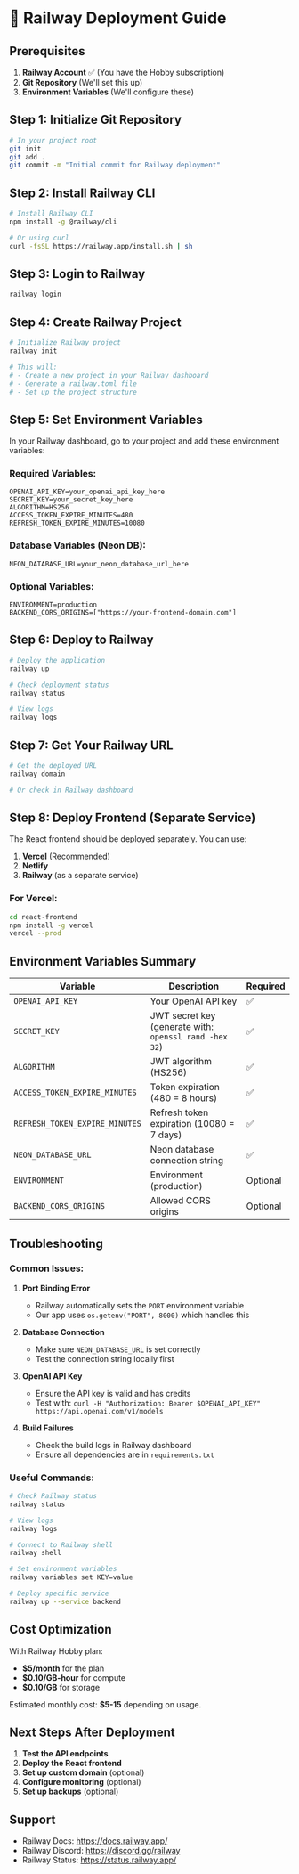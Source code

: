 # 🚀 Railway Deployment Guide

## Prerequisites

1. **Railway Account** ✅ (You have the Hobby subscription)
2. **Git Repository** (We'll set this up)
3. **Environment Variables** (We'll configure these)

## Step 1: Initialize Git Repository

```bash
# In your project root
git init
git add .
git commit -m "Initial commit for Railway deployment"
```

## Step 2: Install Railway CLI

```bash
# Install Railway CLI
npm install -g @railway/cli

# Or using curl
curl -fsSL https://railway.app/install.sh | sh
```

## Step 3: Login to Railway

```bash
railway login
```

## Step 4: Create Railway Project

```bash
# Initialize Railway project
railway init

# This will:
# - Create a new project in your Railway dashboard
# - Generate a railway.toml file
# - Set up the project structure
```

## Step 5: Set Environment Variables

In your Railway dashboard, go to your project and add these environment variables:

### Required Variables:
```
OPENAI_API_KEY=your_openai_api_key_here
SECRET_KEY=your_secret_key_here
ALGORITHM=HS256
ACCESS_TOKEN_EXPIRE_MINUTES=480
REFRESH_TOKEN_EXPIRE_MINUTES=10080
```

### Database Variables (Neon DB):
```
NEON_DATABASE_URL=your_neon_database_url_here
```

### Optional Variables:
```
ENVIRONMENT=production
BACKEND_CORS_ORIGINS=["https://your-frontend-domain.com"]
```

## Step 6: Deploy to Railway

```bash
# Deploy the application
railway up

# Check deployment status
railway status

# View logs
railway logs
```

## Step 7: Get Your Railway URL

```bash
# Get the deployed URL
railway domain

# Or check in Railway dashboard
```

## Step 8: Deploy Frontend (Separate Service)

The React frontend should be deployed separately. You can use:

1. **Vercel** (Recommended)
2. **Netlify**
3. **Railway** (as a separate service)

### For Vercel:
```bash
cd react-frontend
npm install -g vercel
vercel --prod
```

## Environment Variables Summary

| Variable | Description | Required |
|----------|-------------|----------|
| `OPENAI_API_KEY` | Your OpenAI API key | ✅ |
| `SECRET_KEY` | JWT secret key (generate with: `openssl rand -hex 32`) | ✅ |
| `ALGORITHM` | JWT algorithm (HS256) | ✅ |
| `ACCESS_TOKEN_EXPIRE_MINUTES` | Token expiration (480 = 8 hours) | ✅ |
| `REFRESH_TOKEN_EXPIRE_MINUTES` | Refresh token expiration (10080 = 7 days) | ✅ |
| `NEON_DATABASE_URL` | Neon database connection string | ✅ |
| `ENVIRONMENT` | Environment (production) | Optional |
| `BACKEND_CORS_ORIGINS` | Allowed CORS origins | Optional |

## Troubleshooting

### Common Issues:

1. **Port Binding Error**
   - Railway automatically sets the `PORT` environment variable
   - Our app uses `os.getenv("PORT", 8000)` which handles this

2. **Database Connection**
   - Make sure `NEON_DATABASE_URL` is set correctly
   - Test the connection string locally first

3. **OpenAI API Key**
   - Ensure the API key is valid and has credits
   - Test with: `curl -H "Authorization: Bearer $OPENAI_API_KEY" https://api.openai.com/v1/models`

4. **Build Failures**
   - Check the build logs in Railway dashboard
   - Ensure all dependencies are in `requirements.txt`

### Useful Commands:

```bash
# Check Railway status
railway status

# View logs
railway logs

# Connect to Railway shell
railway shell

# Set environment variables
railway variables set KEY=value

# Deploy specific service
railway up --service backend
```

## Cost Optimization

With Railway Hobby plan:
- **$5/month** for the plan
- **$0.10/GB-hour** for compute
- **$0.10/GB** for storage

Estimated monthly cost: **$5-15** depending on usage.

## Next Steps After Deployment

1. **Test the API endpoints**
2. **Deploy the React frontend**
3. **Set up custom domain** (optional)
4. **Configure monitoring** (optional)
5. **Set up backups** (optional)

## Support

- Railway Docs: https://docs.railway.app/
- Railway Discord: https://discord.gg/railway
- Railway Status: https://status.railway.app/

